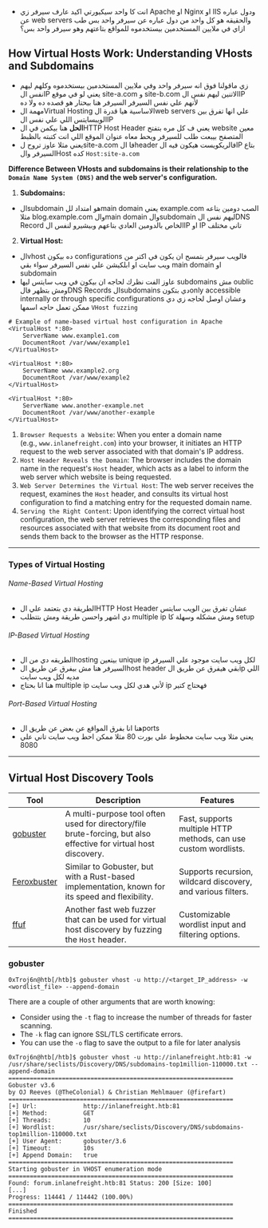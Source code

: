 - انت كا واحد سيكيورتي اكيد عارف سيرفر زي Apache او Nginx او IIS ودول عباره عن web servers والحقيقه هو كل واحد من دول عباره عن سيرفر واحد بس طب ازاي في ملايين المستخدمين بيستخدموه للمواقع بتاعتهم وهو سيرفر واحد بس؟
## How Virtual Hosts Work: Understanding VHosts and Subdomains

- زي ماقولنا فوق انه سيرفر واحد وفي ملايين المستخدمين بيستخدموه وكلهم ليهم نفس الIP يعني لو في موقع site-a.com و site-b.com الاتنين ليهم نفس الIP لأنهم علي نفس السيرفر السيرفر هنا بيحتار هو قصده ده ولا ده
- مهمة الVirtual Hosting الاساسية هيا قدرة الweb servers علي انها تفرق بين الويبسايتس اللي علي نفس الIP
- **الحل** هنا بيكمن في الHTTP Host Header يعني ف كل مره بتفتح website معين المتصفح بيبعت طلب للسيرفر ويحط معاه عنوان الموقع اللي انت كتبته بالظبط
- يعني مثلا عاوز تروح لsite-a.com فا الheader فالريكويست هيكون فيه الIP بتاع السيرفر والHost كده `Host:site-a.com`

 **Difference Between VHosts and subdomains is their relationship to the `Domain Name System (DNS)` and the web server's configuration.**
 1. **Subdomains:**
- الsubdomain هو امتداد للmain domain يعني example.com الصب دومين بتاعه مثلا blog.example.com والmain domain والsubdomain ليهم نفس الDNS Record الخاص بالدومين العادي بتاعهم وبيشيرو لنفس الIP او IP تاني مختلف
2. **Virtual Host:**
- الvhost ده بيكون configurations فالويب سيرفر بتمسح ان يكون في اكتر من ويب سايت او ابلكيشن علي نفس السيرفر سواء بقي main domain او subdomain
- عاوز الفت نظرك لحاجه ان بيكون في ويب سايتس ليها subdomains مش oublic ومش بتظهر فالDNS Records الsubdomains دي بتكونonly accessible internally or through specific configurations وعشان اوصل لحاجه زي دي ممكن تعمل حاجه اسمها `VHost fuzzing` 

```apacheconf
# Example of name-based virtual host configuration in Apache
<VirtualHost *:80>
    ServerName www.example1.com
    DocumentRoot /var/www/example1
</VirtualHost>

<VirtualHost *:80>
    ServerName www.example2.org
    DocumentRoot /var/www/example2
</VirtualHost>

<VirtualHost *:80>
    ServerName www.another-example.net
    DocumentRoot /var/www/another-example
</VirtualHost>
```

1. `Browser Requests a Website`: When you enter a domain name (e.g., `www.inlanefreight.com`) into your browser, it initiates an HTTP request to the web server associated with that domain's IP address.
2. `Host Header Reveals the Domain`: The browser includes the domain name in the request's `Host` header, which acts as a label to inform the web server which website is being requested.
3. `Web Server Determines the Virtual Host`: The web server receives the request, examines the `Host` header, and consults its virtual host configuration to find a matching entry for the requested domain name.
4. `Serving the Right Content`: Upon identifying the correct virtual host configuration, the web server retrieves the corresponding files and resources associated with that website from its document root and sends them back to the browser as the HTTP response.
---
### Types of Virtual Hosting
###### Name-Based Virtual Hosting
- الطريقة دي بتعتمد علي الHTTP Host Header عشان تفرق بين الويب سايتس
- دي اشهر واحسن طريقة ومش بتتطلب multiple ip ومش مشكله وسهلة كا setup
###### IP-Based Virtual Hosting
- الطريقه دي من الhosting بيتعين unique ip لكل ويب سايت موجود علي السيرفر
- السيرفر هنا مش بيفرق عن طريق الhost header بقي هيفرق عن طريق الip اللي مديه لكل ويب سايت
- هنا انا بحتاج multiple ip لأني هدي لكل ويب سايت ip فهحتاج كتير
###### Port-Based Virtual Hosting
- هنا انا بفرق المواقع عن بعض عن طريق الports
- يعني مثلا ويب سايت محطوط علي بورت 80 مثلا ممكن احط ويب سايت تاني علي 8080
----
## Virtual Host Discovery Tools
|Tool|Description|Features|
|---|---|---|
|[gobuster](https://github.com/OJ/gobuster)|A multi-purpose tool often used for directory/file brute-forcing, but also effective for virtual host discovery.|Fast, supports multiple HTTP methods, can use custom wordlists.|
|[Feroxbuster](https://github.com/epi052/feroxbuster)|Similar to Gobuster, but with a Rust-based implementation, known for its speed and flexibility.|Supports recursion, wildcard discovery, and various filters.|
|[ffuf](https://github.com/ffuf/ffuf)|Another fast web fuzzer that can be used for virtual host discovery by fuzzing the `Host` header.|Customizable wordlist input and filtering options.|
### gobuster
```shell-session
0xTroj6n@htb[/htb]$ gobuster vhost -u http://<target_IP_address> -w <wordlist_file> --append-domain
```
There are a couple of other arguments that are worth knowing:
- Consider using the `-t` flag to increase the number of threads for faster scanning.
- The `-k` flag can ignore SSL/TLS certificate errors.
- You can use the `-o` flag to save the output to a file for later analysis

```shell-session
0xTroj6n@htb[/htb]$ gobuster vhost -u http://inlanefreight.htb:81 -w /usr/share/seclists/Discovery/DNS/subdomains-top1million-110000.txt --append-domain
===============================================================
Gobuster v3.6
by OJ Reeves (@TheColonial) & Christian Mehlmauer (@firefart)
===============================================================
[+] Url:             http://inlanefreight.htb:81
[+] Method:          GET
[+] Threads:         10
[+] Wordlist:        /usr/share/seclists/Discovery/DNS/subdomains-top1million-110000.txt
[+] User Agent:      gobuster/3.6
[+] Timeout:         10s
[+] Append Domain:   true
===============================================================
Starting gobuster in VHOST enumeration mode
===============================================================
Found: forum.inlanefreight.htb:81 Status: 200 [Size: 100]
[...]
Progress: 114441 / 114442 (100.00%)
===============================================================
Finished
===============================================================
```